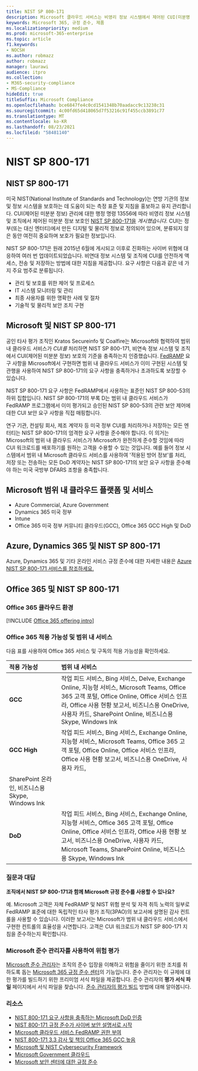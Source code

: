 ```yaml
---
title: NIST SP 800-171
description: Microsoft 클라우드 서비스는 비영리 정보 시스템에서 제어된 CUI(미분명 정보)를 보호하기 위한 NIST SP 800-171 지침을 준수합니다.
keywords: Microsoft 365, 규정 준수, 제품
ms.localizationpriority: medium
ms.prod: microsoft-365-enterprise
ms.topic: article
f1.keywords:
- NOCSH
ms.author: robmazz
author: robmazz
manager: laurawi
audience: itpro
ms.collection:
- M365-security-compliance
- MS-Compliance
hideEdit: true
titleSuffix: Microsoft Compliance
ms.openlocfilehash: bce6847fe4c0cd1541348b70aadacc9c13238c31
ms.sourcegitcommit: 4c00fd65d418065d7f53216c91f455ccb3891c77
ms.translationtype: MT
ms.contentlocale: ko-KR
ms.lasthandoff: 08/23/2021
ms.locfileid: "58481140"
---
```

# <a name="nist-sp-800-171"></a>NIST SP 800-171

## <a name="about-nist-sp-800-171"></a>NIST SP 800-171

미국 NIST(National Institute of Standards and Technology)는 연방 기관의 정보 및 정보 시스템을 보호하는 데 도움이 되는 측정 표준 및 지침을 홍보하고 유지 관리합니다. CUI(제어된 미분분 정보) 관리에 대한 행정 명령 13556에 따라 비영리 정보 시스템 및 조직에서 제어된 미분분 정보 보호인 [NIST SP 800-171을](https://csrc.nist.gov/publications/detail/sp/800-171/rev-1/final) *게시했습니다.* CUI는 정부(또는 대신 엔터티)에서 만든 디지털 및 물리적 정보로 정의되어 있으며, 분류되지 않은 동안 여전히 중요하며 보호가 필요한 정보입니다.

NIST SP 800-171은 원래 2015년 6월에 게시되고 이후로 진화하는 사이버 위협에 대응하여 여러 번 업데이트되었습니다. 비연대 정보 시스템 및 조직에 CUI를 안전하게 액세스, 전송 및 저장하는 방법에 대한 지침을 제공합니다. 요구 사항은 다음과 같은 네 가지 주요 범주로 분류됩니다.

- 관리 및 보호를 위한 제어 및 프로세스
- IT 시스템 모니터링 및 관리
- 최종 사용자를 위한 명확한 사례 및 절차
- 기술적 및 물리적 보안 조치 구현

## <a name="microsoft-and-nist-sp-800-171"></a>Microsoft 및 NIST SP 800-171

공인 타사 평가 조직인 Kratos Secureinfo 및 Coalfire는 Microsoft와 협력하여 범위 내 클라우드 서비스가 *CUI를* 처리하면 NIST SP 800-171, 비연속 정보 시스템 및 조직에서 CUI(제어된 미분분 정보) 보호의 기준을 충족하는지 인증했습니다. [FedRAMP](offering-fedramp.md) 요구 사항을 Microsoft에서 구현하면 범위 내 클라우드 서비스가 이미 구현된 시스템 및 관행을 사용하여 NIST SP 800-171의 요구 사항을 충족하거나 초과하도록 보장할 수 있습니다.

NIST SP 800-171 요구 사항은 FedRAMP에서 사용하는 표준인 NIST SP 800-53의 하위 집합입니다. NIST SP 800-171의 부록 D는 범위 내 클라우드 서비스가 FedRAMP 프로그램에서 이미 평가되고 승인된 NIST SP 800-53의 관련 보안 제어에 대한 CUI 보안 요구 사항을 직접 매핑합니다.

연구 기관, 컨설팅 회사, 제조 계약자 등 미국 정부 CUI를 처리하거나 저장하는 모든 엔터티는 NIST SP 800-171의 엄격한 요구 사항을 준수해야 합니다. 이 의거는 Microsoft의 범위 내 클라우드 서비스가 Microsoft가 완전하게 준수할 것임에 따라 CUI 워크로드를 배포하기를 원하는 고객을 수용할 수 있는 것입니다. 예를 들어 정보 시스템에서 범위 내 Microsoft 클라우드 서비스를 사용하여 '적용된 방어 정보'를 처리, 저장 또는 전송하는 모든 DoD 계약자는 NIST SP 800-171의 보안 요구 사항을 준수해야 하는 미국 국방부 DFARS 조항을 충족합니다.

## <a name="microsoft-in-scope-cloud-platforms--services"></a>Microsoft 범위 내 클라우드 플랫폼 및 서비스

- Azure Commercial, Azure Government
- Dynamics 365 미국 정부
- Intune
- Office 365 미국 정부 커뮤니티 클라우드(GCC), Office 365 GCC High 및 DoD

## <a name="azure-dynamics-365-and-nist-sp-800-171"></a>Azure, Dynamics 365 및 NIST SP 800-171

Azure, Dynamics 365 및 기타 온라인 서비스 규정 준수에 대한 자세한 내용은 [Azure NIST SP 800-171 서비스를 참조하세요.](/azure/compliance/offerings/offering-nist-800-171)

## <a name="office-365-and-nist-sp-800-171"></a>Office 365 및 NIST SP 800-171

### <a name="office-365-cloud-environments"></a>Office 365 클라우드 환경

[!INCLUDE [Office 365 offering intro](../includes/o365-offering-introduction.md)]

### <a name="office-365-applicability-and-in-scope-services"></a>Office 365 적용 가능성 및 범위 내 서비스

다음 표를 사용하여 Office 365 서비스 및 구독의 적용 가능성을 확인하세요.

| **적용 가능성** | **범위 내 서비스** |
|:------------------|:----------------------|
| **GCC** | 작업 피드 서비스, Bing 서비스, Delve, Exchange Online, 지능형 서비스, Microsoft Teams, Office 365 고객 포털, Office Online, Office 서비스 인프라, Office 사용 현황 보고서, 비즈니스용 OneDrive, 사용자 카드, SharePoint Online, 비즈니스용 Skype, Windows Ink |
| **GCC High** | 작업 피드 서비스, Bing 서비스, Exchange Online, 지능형 서비스, Microsoft Teams, Office 365 고객 포털, Office Online, Office 서비스 인프라, Office 사용 현황 보고서, 비즈니스용 OneDrive, 사용자 카드, 
SharePoint 온라인, 비즈니스용 Skype, Windows Ink |
| **DoD** | 작업 피드 서비스, Bing 서비스, Exchange Online, 지능형 서비스, Office 365 고객 포털, Office Online, Office 서비스 인프라, Office 사용 현황 보고서, 비즈니스용 OneDrive, 사용자 카드, Microsoft Teams, SharePoint Online, 비즈니스용 Skype, Windows Ink |

### <a name="frequently-asked-questions"></a>질문과 대답

**조직에서 NIST SP 800-171과 함께 Microsoft 규정 준수를 사용할 수 있나요?**

예. Microsoft 고객은 자체 FedRAMP 및 NIST 위험 분석 및 자격 취득 노력의 일부로 FedRAMP 표준에 대한 독립적인 타사 평가 조직(3PAO)의 보고서에 설명된 감사 컨트롤을 사용할 수 있습니다. 이러한 보고서는 Microsoft가 범위 내 클라우드 서비스에서 구현한 컨트롤의 효율성을 시연합니다. 고객은 CUI 워크로드가 NIST SP 800-171 지침을 준수하는지 확인합니다.

### <a name="use-microsoft-compliance-manager-to-assess-your-risk"></a>Microsoft 준수 관리자를 사용하여 위험 평가

[Microsoft 준수 관리자](/microsoft-365/compliance/compliance-manager)는 조직의 준수 입장을 이해하고 위험을 줄이기 위한 조치를 취하도록 돕는 [Microsoft 365 규정 준수 센터](/microsoft-365/compliance/microsoft-365-compliance-center)의 기능입니다. 준수 관리자는 이 규제에 대한 평가를 빌드하기 위한 프리미엄 서식 파일을 제공합니다. 준수 관리자의 **평가 서식 파일** 페이지에서 서식 파일을 찾습니다. [준수 관리자의 평가 빌드](/microsoft-365/compliance/compliance-manager-assessments) 방법에 대해 알아봅니다.

### <a name="resources"></a>리소스

- [NIST 800-171 요구 사항을 충족하는 Microsoft DoD 인증](offering-DoD-DISA-L2-L4-L5.md)
- [NIST 800-171 규정 준수가 사이버 보안 설명서로 시작](https://www.nist800171.com/)
- [Microsoft 클라우드 서비스 FedRAMP 권한 부여](https://marketplace.fedramp.gov/index.html?status=Compliant&sort=productName#/products)
- [NIST 800-171 3.3 감사 및 책임 Office 365 GCC 높음](https://info.summit7systems.com/blog/nist-3.3-audit-and-accountability-with-office-365)
- [Microsoft 및 NIST Cybersecurity Framework](offering-nist-csf.md)
- [Microsoft Government 클라우드](https://www.microsoft.com/enterprise/government)
- [Microsoft 보안 센터에 대한 규정 준수](https://www.microsoft.com/trust-center/compliance/compliance-overview)

